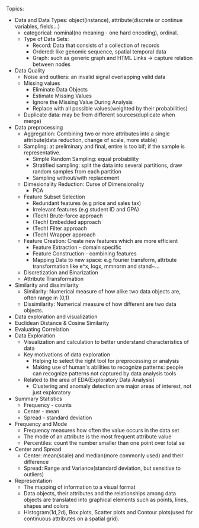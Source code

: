 Topics:
* Data and Data Types: object(instance), attribute(discrete or continue variables, fields...)
  * categorical: nominal(no meaning - one hard encoding), ordinal.
  * Type of Data Sets: 
    * Record: Data that consists of a collection of records
    * Ordered: like genomic sequence, spatial temporal data
    * Graph: such as generic graph and HTML Links -> capture relation between nodes
* Data Quality
  * Noise and outliers: an invalid signal overlapping valid data
  * Missing values
    * Eliminate Data Objects
    * Estimate Missing Values
    * Ignore the Missing Value During Analysis
    * Replace with all possible values(weighted by their probabilities)
  * Duplicate data: may be from different sources(duplicate when merge)
* Data preprocessing
  * Aggregation: Combining two or more attributes into a single attribute(data reduction, change of scale, more stable)
  * Sampling: at preliminary and final, entire is too bif; if the sample is representative.
    * Simple Random Sampling: equal probability
    * Stratified sampling: split the data into several partitions, draw random samples from each partition
    * Sampling without/with replacement
  * Dimesionality Reduction: Curse of Dimensionality
    * PCA
  * Feature Subset Selection
    * Redundant features (e.g price and sales tax)
    * Irrelevant features (e.g student ID and GPA)
    * (Tech) Brute-force approach
    * (Tech) Embedded approach
    * (Tech) Filter approach
    * (Tech) Wrapper approach
  * Feature Creation: Create new features which are more efficient
    * Feature Extraction - domain specific
    * Feature Construction - combining features
    * Mapping Data to new space: e.g fourier transform, attrbute transformation like e^x, logx, mmnorm and stand~...
  * Discretization and Binarization
  * Attribute Transformation
* Similarity and dissimilarity
  * Similarity: Numerical measure of how alike two data objects are, often range in (0,1)
  * Dissimilarity: Numerical measure of how different are two data objects.
* Data exploration and visualization
* Euclidean Distance & Cosine Similarity
* Evaluating Correlation
* Data Exploration
  * Visualization and calculation to better understand characteristics of data
  * Key motivations of data exploration
    * Helping to select the right tool for preprocessing or analysis
    * Making use of human's abilities to recognize patterns: people can recognize patterns not captured by data analysis tools
  * Related to the area of EDA(Exploratory Data Analysis)
    * Clustering and anomaly detection are major areas of interest, not just exploratory
* Summary Statistics
  * Frequency - counts
  * Center - mean
  * Spread - standard deviation
* Frequency and Mode
  * Frequency measures how often the value occurs in the data set
  * The mode of an attribute is the most frequent attribute value
  * Percentiles: count the number smaller than one point over total se
* Center and Spread
  * Center: mean(scale) and median(more commonly used) and their difference
  * Spread: Range and Variance(standard deviation, but sensitive to outliers)
* Representation
  * The mapping of information to a visual format
  * Data objects, their attributes and the relationships among data objects are translated into graphical elements such as points, lines, shapes and colors
  * Histogram(1d,2d), Box plots, Scatter plots and Contour plots(used for continuous attributes on a spatial grid).
